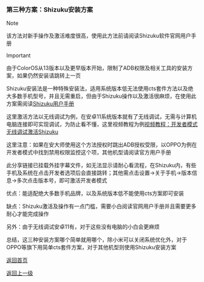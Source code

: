 ### 第三种方案：Shizuku安装方案

> [!NOTE]
> 该方法对新手操作及激活难度很高，使用此方法前请阅读Shizuku软件官网用户手册

> [!IMPORTANT]
> 由于ColorOS从13版本以及更早版本开始，限制了ADB权限及相关工具的安装方案，如果仍然安装请跳转上一页


Shizuku安装法是一种特殊安装法，适用系统版本低无法使用cts套件方法以及绝大多数手机型号，并且无需重启，但由于Shizuku操作以及激活很麻烦，在使用此方案需阅读[Shizuku用户手册](https://shizuku.rikka.app/zh-hans/guide/setup/)

这里激活方法以无线调试为例，在安卓11系统版本就有了无线调试，无需与计算机电脑连接即可实现调试，为防止看不懂，这里视频教程为例[视频教程：开发者模式无线调试激活Shizuku](https://pan.huang1111.cn/s/laeogtL)

这里注意：如果在安大师使用这个方法授权时跳出ADB授权受限，以OPPO为例在开发者模式中找到禁用权限监控这个项，其他机型请阅读官方用户手册

此分享链接已挂载外挂字幕文件，如无法显示请耐心看流程，在Shizuku内，有些手机及系统在点击开发者选项后会直接跳转；其他需点击设置→关于手机→版本信息→多次点击版本号，即可激活开发者模式

优点：能适配绝大多数手机品牌，以及系统版本低不能使用cts方案即可安装

缺点：Shizuku激活及操作有一点门槛，需要小白阅读官网用户手册并且需要更多耐心才能完成操作

另外：由于无线调试安卓11有，对于这些没有电脑的小白会更麻烦

总结，这三种安装方案哪个简单就用哪个，除小米可以关闭系统优化外，对于OPPO等旗下用简单cts套件方案，对于其他机型则使用Shizuku安装方案


[返回首页](README.md)


[返回上一级](cha3.md)